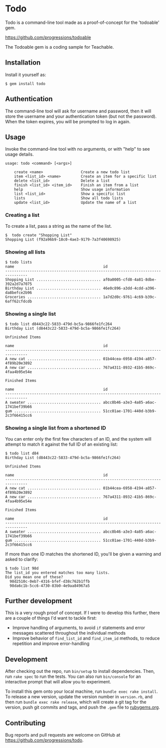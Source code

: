 # Todo

Todo is a command-line tool made as a proof-of-concept for the 'todoable' gem.

https://github.com/progressions/todoable

The Todoable gem is a coding sample for Teachable.

## Installation

Install it yourself as:

    $ gem install todo

## Authentication

The command-line tool will ask for username and password, then it will
store the username and your authentication token (but not the password).
When the token expires, you will be prompted to log in again.

## Usage

Invoke the command-line tool with no arguments, or with "help" to see usage
details.

    usage: todo <command> [<args>]

        create <name>                 Create a new todo list
        item <list_id> <name>         Create an item for a specific list
        delete <list_id>              Delete a list
        finish <list_id> <item_id>    Finish an item from a list
        help                          Show usage information
        list <list_id>                Show a specific list
        lists                         Show all todo lists
        update <list_id>              Update the name of a list

### Creating a list

To create a list, pass a string as the name of the list.

    $  todo create "Shopping List"
    Shopping List (f92a96b9-18c0-4ae3-9179-7a3f40698925)

### Showing all lists

    $ todo lists
    name                                        id
    --------------------------------------------------------------------------------
    Shopping List ............................. af0a0005-cfd8-4a81-8dbe-392a2d7a7075
    Birthday List ............................. 46e0c896-a3dd-4cdd-a396-da8befce2b96
    Groceries ................................. 1a7d2d0c-9761-4c69-b39c-6aff62cfdcdb

### Showing a single list

    $ todo list d8443c22-5833-479d-bc5a-9866fe1fc264
    Birthday List (d8443c22-5833-479d-bc5a-9866fe1fc264)

    Unfinished Items

    name                                        id
    --------------------------------------------------------------------------------
    A new cat ................................. 01b44cea-6958-4194-a857-4f89b20e3892
    A new car ................................. 767a4311-8932-41b5-869c-4faa4b95e54e

    Finished Items

    name                                        id
    --------------------------------------------------------------------------------
    A sweater ................................. abcc8b46-a3e3-4a85-a6ac-1741bef39b66
    gum ....................................... 51cc01ae-1701-440d-b3b9-2c3f66415cc6


### Showing a single list from a shortened ID

You can enter only the first few characters of an ID, and the system will attempt
to match it against the full ID of an existing list:

    $ todo list d84
    Birthday List (d8443c22-5833-479d-bc5a-9866fe1fc264)

    Unfinished Items

    name                                        id
    --------------------------------------------------------------------------------
    A new cat ................................. 01b44cea-6958-4194-a857-4f89b20e3892
    A new car ................................. 767a4311-8932-41b5-869c-4faa4b95e54e

    Finished Items

    name                                        id
    --------------------------------------------------------------------------------
    A sweater ................................. abcc8b46-a3e3-4a85-a6ac-1741bef39b66
    gum ....................................... 51cc01ae-1701-440d-b3b9-2c3f66415cc6


If more than one ID matches the shortened ID, you'll be given a warning and
asked to clarify:

    $ todo list 98d
    The list_id you entered matches too many lists.
    Did you mean one of these?
      98d2510c-0eb7-4316-bfef-d38c762b1ffb
      98da6c1b-5cc6-4730-83b0-4e9aa84967a5

## Further development

This is a very rough proof of concept. If I were to develop this further, there are a
couple of things I'd want to tackle first:

- Improve handling of arguments, to avoid `if` statements and error messages scattered throughout the individual methods
- Improve behavior of `find_list_id` and `find_item_id` methods, to reduce repetition and improve error-handling

## Development

After checking out the repo, run `bin/setup` to install dependencies. Then,
run `rake spec` to run the tests. You can also run `bin/console` for an
interactive prompt that will allow you to experiment.

To install this gem onto your local machine, run `bundle exec rake install`.
To release a new version, update the version number in `version.rb`, and then
run `bundle exec rake release`, which will create a git tag for the version,
push git commits and tags, and push the `.gem` file to [rubygems.org](https://rubygems.org).

## Contributing

Bug reports and pull requests are welcome on GitHub at https://github.com/progressions/todo.
